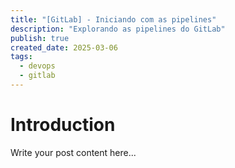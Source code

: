 ```yaml
---
title: "[GitLab] - Iniciando com as pipelines"
description: "Explorando as pipelines do GitLab"
publish: true
created_date: 2025-03-06
tags:
  - devops
  - gitlab
---
```


# Introduction

Write your post content here...

